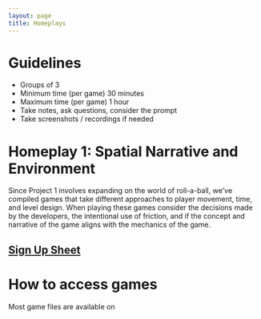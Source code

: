 ```yaml
---
layout: page
title: Homeplays
---
```

# Guidelines
- Groups of 3
- Minimum time (per game) 30 minutes
- Maximum time (per game) 1 hour
- Take notes, ask questions, consider the prompt
- Take screenshots / recordings if needed

# Homeplay 1: Spatial Narrative and Environment

Since Project 1 involves expanding on the world of roll-a-ball, we've compiled games that take different approaches to player movement, time, and level design. When playing these games consider the decisions made by the developers, the intentional use of friction, and if the concept and narrative of the game aligns with the mechanics of the game.
## [Sign Up Sheet](https://docs.google.com/spreadsheets/d/1e2qF0M1XdieTpN7LVPfbTePcivtsTklvOts_C5FfSLU/edit?usp=sharing)

# How to access games

Most game files are available on

